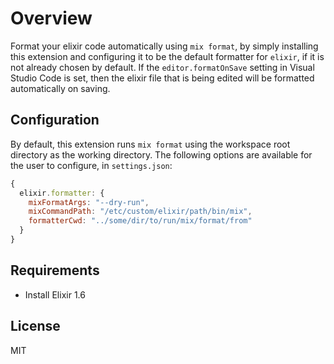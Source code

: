 # Overview
Format your elixir code automatically using `mix format`, by simply installing this extension and configuring it to be
the default formatter for `elixir`, if it is not already chosen by default.
If the `editor.formatOnSave` setting in Visual Studio Code is set, then the elixir file that is being edited will be formatted automatically on saving.

## Configuration
By default, this extension runs `mix format` using the workspace root directory as the working directory. The following
options are available for the user to configure, in `settings.json`:

```javascript
{
  elixir.formatter: {
    mixFormatArgs: "--dry-run",
    mixCommandPath: "/etc/custom/elixir/path/bin/mix",
    formatterCwd: "../some/dir/to/run/mix/format/from"
  }
}
```

## Requirements
* Install Elixir 1.6

## License
MIT
